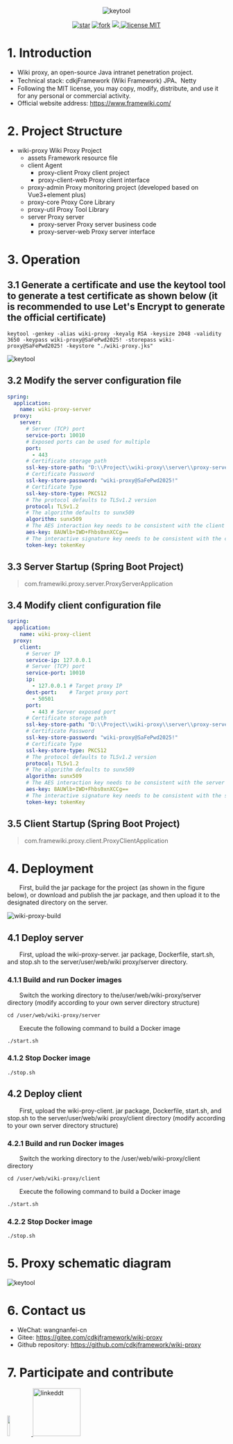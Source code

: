 <p align="center">
<img alt="keytool" src="assets/developer/wiki.png"/>
</p>

<p align="center">
  <a href='https://gitee.com/cdkjframework/wiki-proxy/stargazers'><img src='https://gitee.com/cdkjframework/wiki-proxy/badge/star.svg?theme=dark' alt='star'></img></a>
<a href='https://gitee.com/cdkjframework/wiki-proxy/members'><img src='https://gitee.com/cdkjframework/wiki-proxy/badge/fork.svg?theme=dark' alt='fork'></img></a>
<a target="_blank" href="https://www.oracle.com/java/technologies/javase/jdk17-0-13-later-archive-downloads.html">
    <img src="https://img.shields.io/badge/JDK-17+-red.svg" />
</a>
<a href="./LICENSE">
    <img src="https://img.shields.io/badge/license-MIT-red" alt="license MIT">
</a>
</p>

# 1. Introduction

- Wiki proxy, an open-source Java intranet penetration project.
- Technical stack: cdkjFramework (Wiki Framework) JPA、Netty
- Following the MIT license, you may copy, modify, distribute, and use it for any personal or commercial activity.
- Official website address: https://www.framewiki.com/

# 2. Project Structure

- wiki-proxy Wiki Proxy Project
    - assets Framework resource file
    - client Agent
        - proxy-client Proxy client project
        - proxy-client-web Proxy client interface
    - proxy-admin Proxy monitoring project (developed based on Vue3+element plus)
    - proxy-core Proxy Core Library
    - proxy-util Proxy Tool Library
    - server Proxy server
        - proxy-server Proxy server business code
        - proxy-server-web Proxy server interface

# 3. Operation

## 3.1 Generate a certificate and use the keytool tool to generate a test certificate as shown below (it is recommended to use Let's Encrypt to generate the official certificate)

``` shell
keytool -genkey -alias wiki-proxy -keyalg RSA -keysize 2048 -validity 3650 -keypass wiki-proxy@SaFePwd2025! -storepass wiki-proxy@SaFePwd2025! -keystore "./wiki-proxy.jks"
```

<img alt="keytool" src="assets/developer/wiki-proxy.png"/>

## 3.2 Modify the server configuration file

``` yml
spring:
  application:
    name: wiki-proxy-server
  proxy:
    server:
      # Server (TCP) port
      service-port: 10010
      # Exposed ports can be used for multiple
      port:
        - 443
      # Certificate storage path
      ssl-key-store-path: "D:\\Project\\wiki-proxy\\server\\proxy-server-web\\src\\main\\resources\\wiki-proxy.jks"
      # Certificate Password
      ssl-key-store-password: "wiki-proxy@SaFePwd2025!"
      # Certificate Type
      ssl-key-store-type: PKCS12
      # The protocol defaults to TLSv1.2 version
      protocol: TLSv1.2
      # The algorithm defaults to sunx509
      algorithm: sunx509
      # The AES interaction key needs to be consistent with the client
      aes-key: 8AUWlb+IWD+Fhbs0xnXCCg==
      # The interactive signature key needs to be consistent with the client
      token-key: tokenKey
```

## 3.3 Server Startup (Spring Boot Project)

> com.framewiki.proxy.server.ProxyServerApplication

## 3.4  Modify client configuration file

``` yml
spring:
  application:
    name: wiki-proxy-client
  proxy:
    client:
      # Server IP
      service-ip: 127.0.0.1
      # Server (TCP) port
      service-port: 10010
      ip:
        - 127.0.0.1 # Target proxy IP
      dest-port:    # Target proxy port
        - 50501
      port:
        - 443 # Server exposed port
      # Certificate storage path
      ssl-key-store-path: "D:\\Project\\wiki-proxy\\server\\proxy-server-web\\src\\main\\resources\\wiki-proxy.jks"
      # Certificate Password
      ssl-key-store-password: "wiki-proxy@SaFePwd2025!"
      # Certificate Type
      ssl-key-store-type: PKCS12
      # The protocol defaults to TLSv1.2 version
      protocol: TLSv1.2
      # The algorithm defaults to sunx509
      algorithm: sunx509
      # The AES interaction key needs to be consistent with the server
      aes-key: 8AUWlb+IWD+Fhbs0xnXCCg==
      # The interactive signature key needs to be consistent with the server
      token-key: tokenKey
```

## 3.5 Client Startup (Spring Boot Project)

> com.framewiki.proxy.client.ProxyClientApplication

# 4. Deployment

<p style="text-indent: 2em;">First, build the jar package for the project (as shown in the figure below), or download and publish the jar package, and then upload it to the designated directory on the server.</p>
<img alt="wiki-proxy-build" src="assets/developer/wiki-proxy-build.png"/>

## 4.1 Deploy server

<p style="text-indent: 2em;">First, upload the wiki-proxy-server. jar package, Dockerfile, start.sh, and stop.sh to the server/user/web/wiki proxy/server directory.</p>

### 4.1.1 Build and run Docker images

<p style="text-indent: 2em;">Switch the working directory to the/user/web/wiki-proxy/server directory (modify according to your own server directory structure)</p>

```shell
cd /user/web/wiki-proxy/server

```

<p style="text-indent: 2em;">Execute the following command to build a Docker image</p>

```shell
./start.sh

```

### 4.1.2 Stop Docker image

```shell
./stop.sh

```

## 4.2 Deploy client

<p style="text-indent: 2em;">First, upload the wiki-proy-client. jar package, Dockerfile, start.sh, and stop.sh to the server/user/web/wiki proxy/client directory (modify according to your own server directory structure)</p>

### 4.2.1 Build and run Docker images

<p style="text-indent: 2em;">Switch the working directory to the /user/web/wiki-proxy/client directory</p>

```shell
cd /user/web/wiki-proxy/client

```

<p style="text-indent: 2em;">Execute the following command to build a Docker image</p>

```shell
./start.sh

```

### 4.2.2 Stop Docker image

```shell
./stop.sh

```

# 5. Proxy schematic diagram

<img alt="keytool" src="assets/developer/wiki-proxy-list.png"/>

# 6. Contact us

- WeChat: wangnanfei-cn
- Gitee:  https://gitee.com/cdkjframework/wiki-proxy
- Github repository: https://github.com/cdkjframework/wiki-proxy

# 7. Participate and contribute

  <a href=" https://gitee.com/cdkjframework " target="_blank">
  <img src="assets/developer/wiki.png" width="11%"/>
  </a>
  <a href="https://gitee.com/linkeddt_admin" target="_blank">
  <img alt="linkeddt" src="assets/developer/linkeddt.png" width="110"/>
  </a>
